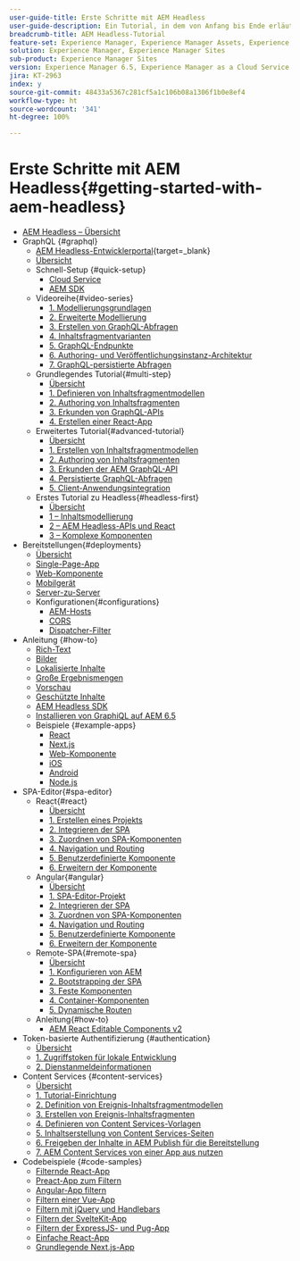 ```yaml
---
user-guide-title: Erste Schritte mit AEM Headless
user-guide-description: Ein Tutorial, in dem von Anfang bis Ende erläutert wird, wie Inhalte mithilfe von AEM Headless aufgebaut und bereitgestellt werden können.
breadcrumb-title: AEM Headless-Tutorial
feature-set: Experience Manager, Experience Manager Assets, Experience Manager Sites
solution: Experience Manager, Experience Manager Sites
sub-product: Experience Manager Sites
version: Experience Manager 6.5, Experience Manager as a Cloud Service
jira: KT-2963
index: y
source-git-commit: 48433a5367c281cf5a1c106b08a1306f1b0e8ef4
workflow-type: ht
source-wordcount: '341'
ht-degree: 100%

---
```



# Erste Schritte mit AEM Headless{#getting-started-with-aem-headless}

+ [AEM Headless – Übersicht](./overview.md)
+ GraphQL {#graphql}
   + [AEM Headless-Entwicklerportal](https://experienceleague.adobe.com/landing/experience-manager/headless/developer.html?lang=de){target=_blank}
   + [Übersicht](./graphql/overview.md)
   + Schnell-Setup {#quick-setup}
      + [Cloud Service](./graphql/quick-setup/cloud-service.md)
      + [AEM SDK](./graphql/quick-setup/local-sdk.md)
   + Videoreihe{#video-series}
      + [1. Modellierungsgrundlagen](./graphql/video-series/modeling-basics.md)
      + [2. Erweiterte Modellierung](./graphql/video-series/advanced-modeling.md)
      + [3. Erstellen von GraphQL-Abfragen](./graphql/video-series/creating-graphql-queries.md)
      + [4. Inhaltsfragmentvarianten](./graphql/video-series/content-fragment-variations.md)
      + [5. GraphQL-Endpunkte](./graphql/video-series/graphql-endpoints.md)
      + [6. Authoring- und Veröffentlichungsinstanz-Architektur](./graphql/video-series/author-publish-architecture.md)
      + [7. GraphQL-persistierte Abfragen](./graphql/video-series/graphql-persisted-queries.md)
   + Grundlegendes Tutorial{#multi-step}
      + [Übersicht](./graphql/multi-step/overview.md)
      + [1. Definieren von Inhaltsfragmentmodellen](./graphql/multi-step/content-fragment-models.md)
      + [2. Authoring von Inhaltsfragmenten](./graphql/multi-step/author-content-fragments.md)
      + [3. Erkunden von GraphQL-APIs](./graphql/multi-step/explore-graphql-api.md)
      + [4. Erstellen einer React-App](./graphql/multi-step/graphql-and-react-app.md)
   + Erweitertes Tutorial{#advanced-tutorial}
      + [Übersicht](/help/headless-tutorial/graphql/advanced-graphql/overview.md)
      + [1. Erstellen von Inhaltsfragmentmodellen](/help/headless-tutorial/graphql/advanced-graphql/create-content-fragment-models.md)
      + [2. Authoring von Inhaltsfragmenten](/help/headless-tutorial/graphql/advanced-graphql/author-content-fragments.md)
      + [3. Erkunden der AEM GraphQL-API](/help/headless-tutorial/graphql/advanced-graphql/explore-graphql-api.md)
      + [4. Persistierte GraphQL-Abfragen](/help/headless-tutorial/graphql/advanced-graphql/graphql-persisted-queries.md)
      + [5. Client-Anwendungsintegration](/help/headless-tutorial/graphql/advanced-graphql/client-application-integration.md)
   + Erstes Tutorial zu Headless{#headless-first}
      + [Übersicht](./graphql/headless-first-tutorial/overview.md)
      + [1 – Inhaltsmodellierung](./graphql/headless-first-tutorial/1-content-modeling.md)
      + [2 – AEM Headless-APIs und React](./graphql/headless-first-tutorial/2-aem-headless-apis-and-react.md)
      + [3 – Komplexe Komponenten](./graphql/headless-first-tutorial/3-complex-components.md)
+ Bereitstellungen{#deployments}
   + [Übersicht](./graphql/deployment/overview.md)
   + [Single-Page-App](./graphql/deployment/spa.md)
   + [Web-Komponente](./graphql/deployment/web-component.md)
   + [Mobilgerät](./graphql/deployment/mobile.md)
   + [Server-zu-Server](./graphql/deployment/server-to-server.md)
   + Konfigurationen{#configurations}
      + [AEM-Hosts](./graphql/deployment/configurations/aem-hosts.md)
      + [CORS](./graphql/deployment/configurations/cors.md)
      + [Dispatcher-Filter](./graphql/deployment/configurations/dispatcher-filters.md)
+ Anleitung {#how-to}
   + [Rich-Text](./graphql/how-to/rich-text.md)
   + [Bilder](./graphql/how-to/images.md)
   + [Lokalisierte Inhalte](./graphql/how-to/localized-content.md)
   + [Große Ergebnismengen](./graphql/how-to/large-result-sets.md)
   + [Vorschau](./graphql/how-to/preview.md)
   + [Geschützte Inhalte](./graphql/how-to/protected-content.md)
   + [AEM Headless SDK](./graphql/how-to/aem-headless-sdk.md)
   + [Installieren von GraphiQL auf AEM 6.5](./graphql/how-to/install-graphiql-aem-6-5.md)
   + Beispiele {#example-apps}
      + [React](./graphql/example-apps/react-app.md)
      + [Next.js](./graphql/example-apps/next-js.md)
      + [Web-Komponente](./graphql/example-apps/web-component.md)
      + [iOS](./graphql/example-apps/ios-swiftui-app.md)
      + [Android](./graphql/example-apps/android-app.md)
      + [Node.js](./graphql/example-apps/server-to-server-app.md)
+ SPA-Editor{#spa-editor}
   + React{#react}
      + [Übersicht](./spa-editor/react/overview.md)
      + [1. Erstellen eines Projekts](./spa-editor/react/create-project.md)
      + [2. Integrieren der SPA](./spa-editor/react/integrate-spa.md)
      + [3. Zuordnen von SPA-Komponenten](./spa-editor/react/map-components.md)
      + [4. Navigation und Routing](./spa-editor/react/navigation-routing.md)
      + [5. Benutzerdefinierte Komponente](./spa-editor/react/custom-component.md)
      + [6. Erweitern der Komponente](./spa-editor/react/extend-component.md)
   + Angular{#angular}
      + [Übersicht](./spa-editor/angular/overview.md)
      + [1. SPA-Editor-Projekt](./spa-editor/angular/create-project.md)
      + [2. Integrieren der SPA](./spa-editor/angular/integrate-spa.md)
      + [3. Zuordnen von SPA-Komponenten](./spa-editor/angular/map-components.md)
      + [4. Navigation und Routing](./spa-editor/angular/navigation-routing.md)
      + [5. Benutzerdefinierte Komponente](./spa-editor/angular/custom-component.md)
      + [6. Erweitern der Komponente](./spa-editor/angular/extend-component.md)
   + Remote-SPA{#remote-spa}
      + [Übersicht](./spa-editor/remote-spa/overview.md)
      + [1. Konfigurieren von AEM](./spa-editor/remote-spa/aem-configure.md)
      + [2. Bootstrapping der SPA](./spa-editor/remote-spa/spa-bootstrap.md)
      + [3. Feste Komponenten](./spa-editor/remote-spa/spa-fixed-component.md)
      + [4. Container-Komponenten](./spa-editor/remote-spa/spa-container-component.md)
      + [5. Dynamische Routen](./spa-editor/remote-spa/spa-dynamic-routes.md)
   + Anleitung{#how-to}
      + [AEM React Editable Components v2](./spa-editor/how-to/react-core-components-v2.md)
+ Token-basierte Authentifizierung {#authentication}
   + [Übersicht](./authentication/overview.md)
   + [1. Zugriffstoken für lokale Entwicklung](./authentication/local-development-access-token.md)
   + [2. Dienstanmeldeinformationen](./authentication/service-credentials.md)
+ Content Services {#content-services}
   + [Übersicht](./content-services/overview.md)
   + [1. Tutorial-Einrichtung](./content-services/chapter-1.md)
   + [2. Definition von Ereignis-Inhaltsfragmentmodellen](./content-services/chapter-2.md)
   + [3. Erstellen von Ereignis-Inhaltsfragmenten](./content-services/chapter-3.md)
   + [4. Definieren von Content Services-Vorlagen](./content-services/chapter-4.md)
   + [5. Inhaltserstellung von Content Services-Seiten](./content-services/chapter-5.md)
   + [6. Freigeben der Inhalte in AEM Publish für die Bereitstellung](./content-services/chapter-6.md)
   + [7. AEM Content Services von einer App aus nutzen](./content-services/chapter-7.md)
+ Codebeispiele {#code-samples}
   + [Filternde React-App](./graphql/code-samples/filtering-react-app.md)
   + [Preact-App zum Filtern](./graphql/code-samples/filtering-preact-app.md)
   + [Angular-App filtern](./graphql/code-samples/filtering-angular-app.md)
   + [Filtern einer Vue-App](./graphql/code-samples/filtering-vue-app.md)
   + [Filtern mit jQuery und Handlebars](./graphql/code-samples/filtering-jquery-handlebars.md)
   + [Filtern der SvelteKit-App](./graphql/code-samples/filtering-sveltekit-app.md)
   + [Filtern der ExpressJS- und Pug-App](./graphql/code-samples/filtering-express-pug-app.md)
   + [Einfache React-App](./graphql/code-samples/basic-react-app.md)
   + [Grundlegende Next.js-App](./graphql/code-samples/basic-nextjs-app.md)

